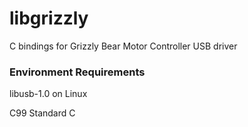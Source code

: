 # libgrizzly
C bindings for Grizzly Bear Motor Controller USB driver

### Environment Requirements
libusb-1.0 on Linux

C99 Standard C
